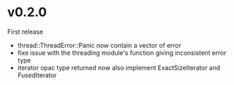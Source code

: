 
# v0.2.0

First release

- thread::ThreadError::Panic now contain a vector of error
- fixe issue with the threading module's function giving inconsistent error type
- iterator opac type returned now also implement ExactSizeIterator and FusedIterator
